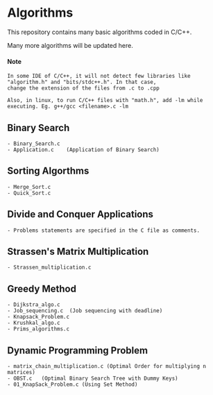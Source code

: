 # Algorithms

This repository contains many basic algorithms coded in C/C++.

Many more algorithms will be updated here.

#### Note
    In some IDE of C/C++, it will not detect few libraries like "algorithm.h" and "bits/stdc++.h". In that case, 
    change the extension of the files from .c to .cpp
    
    Also, in linux, to run C/C++ files with "math.h", add -lm while executing. Eg. g++/gcc <filename>.c -lm


    

## Binary Search
    
    - Binary_Search.c
    - Application.c    (Application of Binary Search)
    
## Sorting Algorthms
    
    - Merge_Sort.c
    - Quick_Sort.c
    
## Divide and Conquer Applications

    - Problems statements are specified in the C file as comments.
    
## Strassen's Matrix Multiplication
    
    - Strassen_multiplication.c
    
## Greedy Method
    
    - Dijkstra_algo.c
    - Job_sequencing.c  (Job sequencing with deadline)
    - Knapsack_Problem.c
    - Krushkal_algo.c
    - Prims_algorithms.c

## Dynamic Programming Problem

    - matrix_chain_multiplication.c (Optimal Order for multiplying n matrices)
    - OBST.c   (Optimal Binary Search Tree with Dummy Keys)
    - 01_KnapSack_Problem.c (Using Set Method)
    
